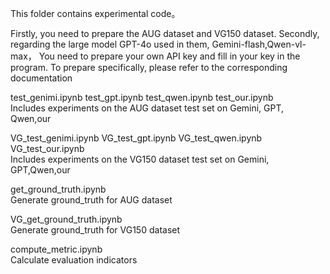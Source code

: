 This folder contains experimental code。  

Firstly, you need to prepare the AUG dataset and VG150 dataset. Secondly, regarding the large model GPT-4o used in them, Gemini-flash,Qwen-vl-max， You need to prepare your own API key and fill in your key in the program. To prepare specifically, please refer to the corresponding documentation  

test_genimi.ipynb test_gpt.ipynb test_qwen.ipynb test_our.ipynb    
Includes experiments on the AUG dataset test set on Gemini, GPT, Qwen,our  

VG_test_genimi.ipynb VG_test_gpt.ipynb VG_test_qwen.ipynb VG_test_our.ipynb     
Includes experiments on the VG150 dataset test set on Gemini, GPT,Qwen,our

get_ground_truth.ipynb   
Generate ground_truth for AUG dataset

VG_get_ground_truth.ipynb   
Generate ground_truth for VG150 dataset


compute_metric.ipynb  
Calculate evaluation indicators
